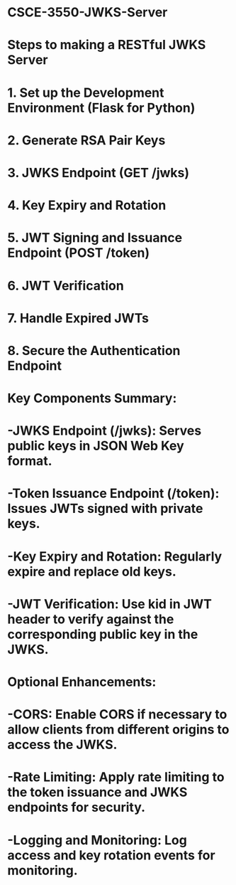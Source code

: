 # CSCE-3550-JWKS-Server

# Steps to making a RESTful JWKS Server
# 1. Set up the Development Environment (Flask for Python)
# 2. Generate RSA Pair Keys
# 3. JWKS Endpoint (GET /jwks)
# 4. Key Expiry and Rotation
# 5. JWT Signing and Issuance Endpoint (POST /token)
# 6. JWT Verification
# 7. Handle Expired JWTs
# 8. Secure the Authentication Endpoint

# Key Components Summary:
# -JWKS Endpoint (/jwks): Serves public keys in JSON Web Key format.
# -Token Issuance Endpoint (/token): Issues JWTs signed with private keys.
# -Key Expiry and Rotation: Regularly expire and replace old keys.
# -JWT Verification: Use kid in JWT header to verify against the corresponding public key in the JWKS.

# Optional Enhancements:
# -CORS: Enable CORS if necessary to allow clients from different origins to access the JWKS.
# -Rate Limiting: Apply rate limiting to the token issuance and JWKS endpoints for security.
# -Logging and Monitoring: Log access and key rotation events for monitoring.
